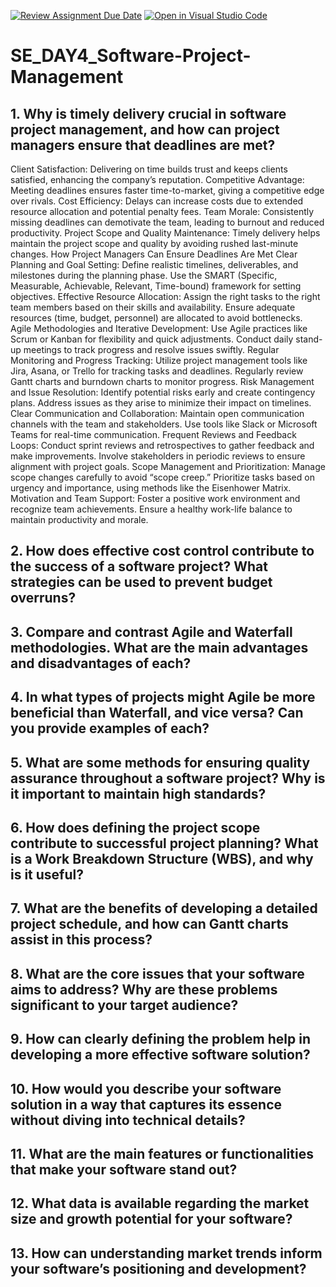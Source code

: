 [![Review Assignment Due Date](https://classroom.github.com/assets/deadline-readme-button-22041afd0340ce965d47ae6ef1cefeee28c7c493a6346c4f15d667ab976d596c.svg)](https://classroom.github.com/a/9pw6JKcu)
[![Open in Visual Studio Code](https://classroom.github.com/assets/open-in-vscode-2e0aaae1b6195c2367325f4f02e2d04e9abb55f0b24a779b69b11b9e10269abc.svg)](https://classroom.github.com/online_ide?assignment_repo_id=18369004&assignment_repo_type=AssignmentRepo)
# SE_DAY4_Software-Project-Management
## 1. Why is timely delivery crucial in software project management, and how can project managers ensure that deadlines are met?
Client Satisfaction: Delivering on time builds trust and keeps clients satisfied, enhancing the company’s reputation.
Competitive Advantage: Meeting deadlines ensures faster time-to-market, giving a competitive edge over rivals.
Cost Efficiency: Delays can increase costs due to extended resource allocation and potential penalty fees.
Team Morale: Consistently missing deadlines can demotivate the team, leading to burnout and reduced productivity.
Project Scope and Quality Maintenance: Timely delivery helps maintain the project scope and quality by avoiding rushed last-minute changes.
How Project Managers Can Ensure Deadlines Are Met
Clear Planning and Goal Setting:
Define realistic timelines, deliverables, and milestones during the planning phase.
Use the SMART (Specific, Measurable, Achievable, Relevant, Time-bound) framework for setting objectives.
Effective Resource Allocation:
Assign the right tasks to the right team members based on their skills and availability.
Ensure adequate resources (time, budget, personnel) are allocated to avoid bottlenecks.
Agile Methodologies and Iterative Development:
Use Agile practices like Scrum or Kanban for flexibility and quick adjustments.
Conduct daily stand-up meetings to track progress and resolve issues swiftly.
Regular Monitoring and Progress Tracking:
Utilize project management tools like Jira, Asana, or Trello for tracking tasks and deadlines.
Regularly review Gantt charts and burndown charts to monitor progress.
Risk Management and Issue Resolution:
Identify potential risks early and create contingency plans.
Address issues as they arise to minimize their impact on timelines.
Clear Communication and Collaboration:
Maintain open communication channels with the team and stakeholders.
Use tools like Slack or Microsoft Teams for real-time communication.
Frequent Reviews and Feedback Loops:
Conduct sprint reviews and retrospectives to gather feedback and make improvements.
Involve stakeholders in periodic reviews to ensure alignment with project goals.
Scope Management and Prioritization:
Manage scope changes carefully to avoid “scope creep.”
Prioritize tasks based on urgency and importance, using methods like the Eisenhower Matrix.
Motivation and Team Support:
Foster a positive work environment and recognize team achievements.
Ensure a healthy work-life balance to maintain productivity and morale.
## 2. How does effective cost control contribute to the success of a software project? What strategies can be used to prevent budget overruns?
## 3. Compare and contrast Agile and Waterfall methodologies. What are the main advantages and disadvantages of each?
## 4. In what types of projects might Agile be more beneficial than Waterfall, and vice versa? Can you provide examples of each?
## 5. What are some methods for ensuring quality assurance throughout a software project? Why is it important to maintain high standards?
## 6. How does defining the project scope contribute to successful project planning? What is a Work Breakdown Structure (WBS), and why is it useful?
## 7. What are the benefits of developing a detailed project schedule, and how can Gantt charts assist in this process?
## 8. What are the core issues that your software aims to address? Why are these problems significant to your target audience?
## 9. How can clearly defining the problem help in developing a more effective software solution?
## 10. How would you describe your software solution in a way that captures its essence without diving into technical details?
## 11. What are the main features or functionalities that make your software stand out?
## 12. What data is available regarding the market size and growth potential for your software?
## 13. How can understanding market trends inform your software’s positioning and development?
